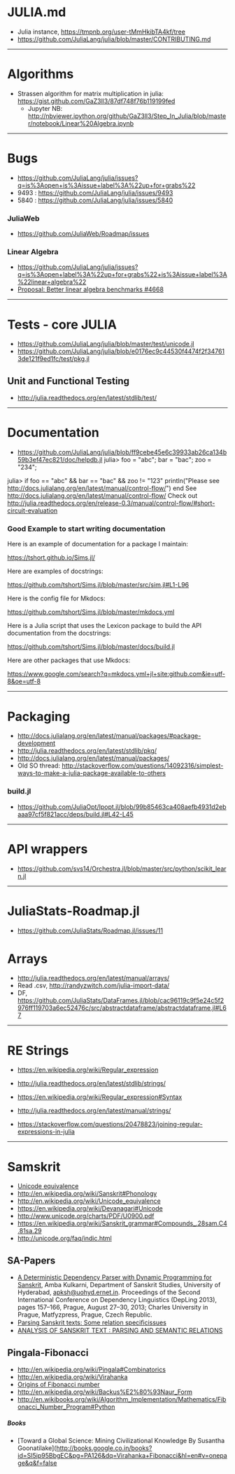 # JULIA.md

* Julia instance, https://tmpnb.org/user-tMmHkibTA4kf/tree
* https://github.com/JuliaLang/julia/blob/master/CONTRIBUTING.md

----

# Algorithms
* Strassen algorithm for matrix multiplication in julia: https://gist.github.com/GaZ3ll3/87df748f76b119199fed
   - Jupyter NB: http://nbviewer.ipython.org/github/GaZ3ll3/Step_In_Julia/blob/master/notebook/Linear%20Algebra.ipynb

----

# Bugs
+ https://github.com/JuliaLang/julia/issues?q=is%3Aopen+is%3Aissue+label%3A%22up+for+grabs%22
+ 9493 : https://github.com/JuliaLang/julia/issues/9493
+ 5840 : https://github.com/JuliaLang/julia/issues/5840

### JuliaWeb
+ https://github.com/JuliaWeb/Roadmap/issues

### Linear Algebra 
+ https://github.com/JuliaLang/julia/issues?q=is%3Aopen+label%3A%22up+for+grabs%22+is%3Aissue+label%3A%22linear+algebra%22
+ [Proposal: Better linear algebra benchmarks #4668](https://github.com/JuliaLang/julia/issues/4668)

----

# Tests - core JULIA
* https://github.com/JuliaLang/julia/blob/master/test/unicode.jl
* https://github.com/JuliaLang/julia/blob/e0176ec9c44530f4474f2f347613de121f9ed1fc/test/pkg.jl
## Unit and Functional Testing
* http://julia.readthedocs.org/en/latest/stdlib/test/

----

# Documentation
* https://github.com/JuliaLang/julia/blob/ff9cebe45e6c39933ab26ca134b59b3ef47ec821/doc/helpdb.jl
julia> foo = "abc"; bar = "bac"; zoo = "234";

julia> if foo == "abc" && bar == "bac" && zoo != "123"
           println("Please see http://docs.julialang.org/en/latest/manual/control-flow/")
       end
See http://docs.julialang.org/en/latest/manual/control-flow/
Check out http://julia.readthedocs.org/en/release-0.3/manual/control-flow/#short-circuit-evaluation

### Good Example to start writing documentation
Here is an example of documentation for a package I maintain:

https://tshort.github.io/Sims.jl/

Here are examples of docstrings:

https://github.com/tshort/Sims.jl/blob/master/src/sim.jl#L1-L96

Here is the config file for Mkdocs:

https://github.com/tshort/Sims.jl/blob/master/mkdocs.yml

Here is a Julia script that uses the Lexicon package to build the API documentation from the docstrings:

https://github.com/tshort/Sims.jl/blob/master/docs/build.jl

Here are other packages that use Mkdocs:

https://www.google.com/search?q=mkdocs.yml+jl+site:github.com&ie=utf-8&oe=utf-8

----

# Packaging
+ http://docs.julialang.org/en/latest/manual/packages/#package-development
+ http://julia.readthedocs.org/en/latest/stdlib/pkg/
+ http://docs.julialang.org/en/latest/manual/packages/
+ Old SO thread: http://stackoverflow.com/questions/14092316/simplest-ways-to-make-a-julia-package-available-to-others

### build.jl
+ https://github.com/JuliaOpt/Ipopt.jl/blob/99b85463ca408aefb4931d2ebaaa97cf5f821acc/deps/build.jl#L42-L45


----

# API wrappers
+ https://github.com/svs14/Orchestra.jl/blob/master/src/python/scikit_learn.jl

----

# JuliaStats-Roadmap.jl
+ https://github.com/JuliaStats/Roadmap.jl/issues/11

# Arrays
+ http://julia.readthedocs.org/en/latest/manual/arrays/
+ Read .csv, http://randyzwitch.com/julia-import-data/
+ DF, https://github.com/JuliaStats/DataFrames.jl/blob/cac96119c9f5e24c5f2976ff119703a6ec52476c/src/abstractdataframe/abstractdataframe.jl#L67

----

# RE Strings
+ https://en.wikipedia.org/wiki/Regular_expression
+ http://julia.readthedocs.org/en/latest/stdlib/strings/

+ https://en.wikipedia.org/wiki/Regular_expression#Syntax 
+ http://julia.readthedocs.org/en/latest/manual/strings/ 
+ https://stackoverflow.com/questions/20478823/joining-regular-expressions-in-julia

----

# Samskrit

+ [Unicode equivalence](http://en.wikipedia.org/wiki/Unicode_equivalence)
+ http://en.wikipedia.org/wiki/Sanskrit#Phonology
+ http://en.wikipedia.org/wiki/Unicode_equivalence
+ https://en.wikipedia.org/wiki/Devanagari#Unicode
+ http://www.unicode.org/charts/PDF/U0900.pdf
+ https://en.wikipedia.org/wiki/Sanskrit_grammar#Compounds_.28sam.C4.81sa.29
+ http://unicode.org/faq/indic.html

## SA-Papers
+ [A Deterministic Dependency Parser with Dynamic Programming for Sanskrit](http://www.aclweb.org/anthology/W13-3718), Amba Kulkarni, Department of Sanskrit Studies, University of Hyderabad, <apksh@uohyd.ernet.in>. Proceedings of the Second International Conference on Dependency Linguistics (DepLing 2013), pages 157–166, Prague, August 27–30, 2013; Charles University in Prague, Matfyzpress, Prague, Czech Republic.
+ [Parsing Sanskrit texts: Some relation speciﬁcissues](http://www.academia.edu/2683988/Parsing_Sanskrit_texts_Some_relation_specific_issues)
+ [ANALYSIS OF SANSKRIT TEXT : PARSING AND SEMANTIC RELATIONS](http://sanskrit.inria.fr/Symposium/DOC/Behera.pdf)

## Pingala-Fibonacci
+ http://en.wikipedia.org/wiki/Pingala#Combinatorics
+ http://en.wikipedia.org/wiki/Virahanka
+ [Origins of Fibonacci number](http://en.wikipedia.org/wiki/Fibonacci_number#Origins)
+ http://en.wikipedia.org/wiki/Backus%E2%80%93Naur_Form
+ http://en.wikibooks.org/wiki/Algorithm_Implementation/Mathematics/Fibonacci_Number_Program#Python

##### Books
+ [Toward a Global Science: Mining Civilizational Knowledge By Susantha Goonatilake](http://books.google.co.in/books?id=SI5ip95BbgEC&pg=PA126&dq=Virahanka+Fibonacci&hl=en#v=onepage&q&f=false



